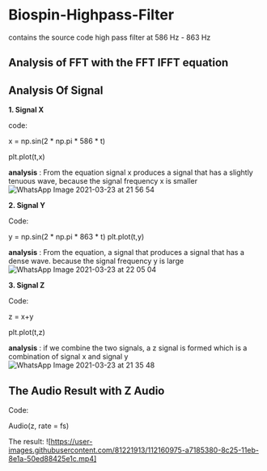 # Biospin-Highpass-Filter
contains the source code high pass filter at 586 Hz - 863 Hz

## Analysis of FFT with the FFT IFFT equation





## Analysis Of Signal 
**1. Signal X**

code:

x = np.sin(2 * np.pi * 586 * t) 

plt.plot(t,x)

**analysis** : From the equation signal x produces a signal that has a slightly tenuous wave, because the signal frequency x is smaller
![WhatsApp Image 2021-03-23 at 21 56 54](https://user-images.githubusercontent.com/81221913/112158068-c82b7500-8c22-11eb-9563-7eba12a86f72.jpeg)


**2. Signal Y**

Code: 

y = np.sin(2 * np.pi * 863 * t)
plt.plot(t,y)

**analysis** : From the equation, a signal that produces a signal that has a dense wave. because the signal frequency y is large
![WhatsApp Image 2021-03-23 at 22 05 04](https://user-images.githubusercontent.com/81221913/112159233-e3e34b00-8c23-11eb-9d43-21860a77b7e7.jpeg)

**3. Signal Z**

Code:

z = x+y

plt.plot(t,z)

**analysis** : if we combine the two signals, a z signal is formed which is a combination of signal x and signal y
![WhatsApp Image 2021-03-23 at 21 35 48](https://user-images.githubusercontent.com/81221913/112155764-96191380-8c20-11eb-8e59-061c37df874f.jpeg)


## The Audio Result with Z Audio

Code:

Audio(z, rate = fs)

The result: ![https://user-images.githubusercontent.com/81221913/112160975-a7185380-8c25-11eb-8e1a-50ed88425e1c.mp4]


